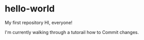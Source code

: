 # hello-world
My first repository
HI, everyone!

I'm currently walking through a tutorail how to Commit changes.
